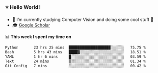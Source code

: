 ### ⭐️ Hello World!

<!--
**hologerry/hologerry** is a ✨ _special_ ✨ repository because its `README.md` (this file) appears on your GitHub profile.

Here are some ideas to get you started:

- 🔭 I’m currently working and studying on Computer Vision
- 🌱 I’m currently learning at Peking University
- 💬 Ask me about 
- 📫 How to reach me: E-mail
- 😄 Pronouns: he/his
- ⚡ Fun fact: Music is the Power
-->


- 🔭 I’m currently studying Computer Vision and doing some cool stuff 🤖
- 🎓 [Google Scholar](https://scholar.google.com/citations?user=3ykqW9wAAAAJ&hl=en)


📊 **This week I spent my time on**

<!--START_SECTION:waka-->

```txt
Python       23 hrs 25 mins  ███████████████████░░░░░░   75.75 %
Bash         5 hrs 43 mins   ████▓░░░░░░░░░░░░░░░░░░░░   18.51 %
YAML         1 hr 6 mins     █░░░░░░░░░░░░░░░░░░░░░░░░   03.59 %
Text         24 mins         ▒░░░░░░░░░░░░░░░░░░░░░░░░   01.34 %
Git Config   7 mins          ░░░░░░░░░░░░░░░░░░░░░░░░░   00.42 %
```

<!--END_SECTION:waka-->
